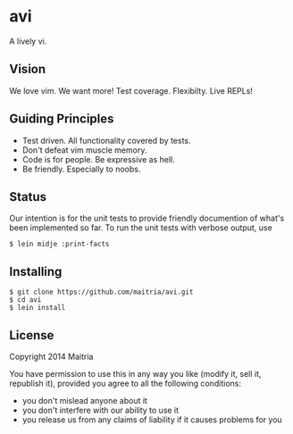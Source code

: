 # avi

A lively vi.

## Vision

We love vim. We want more! Test coverage. Flexibilty. Live REPLs! 

## Guiding Principles

* Test driven. All functionality covered by tests.
* Don't defeat vim muscle memory.
* Code is for people. Be expressive as hell.
* Be friendly. Especially to noobs.

## Status

Our intention is for the unit tests to provide friendly documention of what's been implemented so far.
To run the unit tests with verbose output, use

```
$ lein midje :print-facts
```

## Installing

```
$ git clone https://github.com/maitria/avi.git
$ cd avi
$ lein install
```

## License

Copyright 2014 Maitria

You have permission to use this in any way you like (modify it, sell it, republish it), 
provided you agree to all the following conditions:

* you don't mislead anyone about it
* you don't interfere with our ability to use it
* you release us from any claims of liability if it causes problems for you
